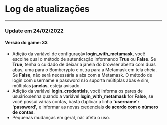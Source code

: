 # Log de atualizações

---
### Update em 24/02/2022
#### Versão do game: 33
* Adição da variável de configuração **login_with_metamask**,
você escolhe qual o método de autenticação informando **True**
ou **False**. Se **True**, tenha o cuidado de deixar a janela do
browser aberta com duas abas, uma para o Bombcrypto e outra
para a Metamask em tela cheia. Se **False**, não será necessária
a aba com a Metamask. O método de login com username e password não
suporta múltiplas abas e sim, múltiplas **janelas**, esteja
avisado.
* Adição da variável **login_credentials**, você informa os pares
de usuário:senha quando a variável **login_with_metamask** for
**False**, se você possui várias contas, basta duplicar a linha
**'username': 'password',** e informar as novas credenciais
**de acordo com o número de contas**.
* Pequenas mudanças em geral, não afeta o uso.